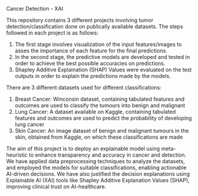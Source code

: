Cancer Detection - XAI

This repository contains 3 different projects involving tumor detection/classification done on publically available datasets. The steps followed in each project is as follows:
1. The first stage involves visualization of the input features/images to asses the importance of each feature for the final predictions.
2. In the second stage, the predictive models are developed and tested in order to achieve the best possible accuracies on predictions.
3. Shapley Additive Explaination (SHAP) Values were evaluated on the test outputs in order to explain the predictions made by the models.

There are 3 different datasets used for different classifications:
1. Breast Cancer: Winconsin dataset, containing tabulated features and outcomes are used to classify the tumours into benign and malignant
2. Lung Cancer: A dataset available on Kaggle, containing tabulated features and outcomes are used to predict the probability of developing lung cancer
3. Skin Cancer: An image dataset of benign and malignant tumours in the skin, obtained from Kaggle, on which these classifications are made

The aim of this project is to deploy an explainable model using meta-heuristic to enhance transparency and accuracy in cancer and detection.
We have applied data preprocessing techniques to analyze the datasets, and employed the models for suitable classifications, enabling actionable AI-driven decisions.
We have also justified the decision explanations using Explainable AI (XAI) tools like Shapley Additive Explanation Values (SHAP), improving clinical trust on AI-healthcare.
